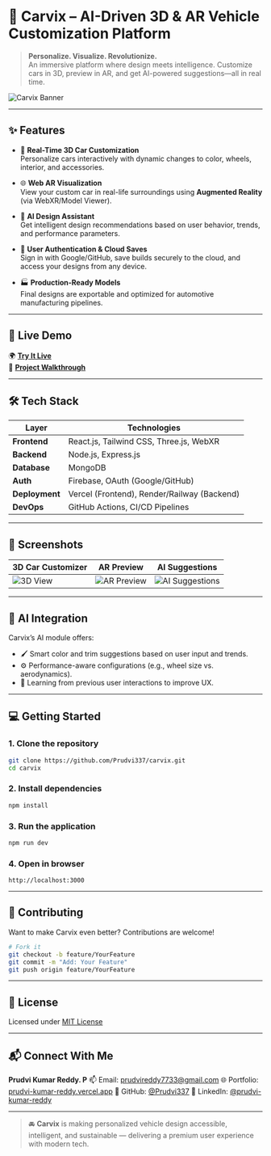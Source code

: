 

# 🚗 Carvix – AI-Driven 3D & AR Vehicle Customization Platform

> **Personalize. Visualize. Revolutionize.**  
> An immersive platform where design meets intelligence. Customize cars in 3D, preview in AR, and get AI-powered suggestions—all in real time.

![Carvix Banner](https://images.unsplash.com/photo-1739613563958-9b8751121726?auto=format&fit=crop&w=1350&q=80)

---

## ✨ Features

- 🔧 **Real-Time 3D Car Customization**  
  Personalize cars interactively with dynamic changes to color, wheels, interior, and accessories.

- 🌐 **Web AR Visualization**  
  View your custom car in real-life surroundings using **Augmented Reality** (via WebXR/Model Viewer).

- 🤖 **AI Design Assistant**  
  Get intelligent design recommendations based on user behavior, trends, and performance parameters.

- 🔐 **User Authentication & Cloud Saves**  
  Sign in with Google/GitHub, save builds securely to the cloud, and access your designs from any device.

- 🏭 **Production-Ready Models**  
  Final designs are exportable and optimized for automotive manufacturing pipelines.

---

## 🚀 Live Demo

🌍 [**Try It Live**](https://carvix.vercel.app)  
🎥 [**Project Walkthrough**](https://your-video-link.com)

---

## 🛠 Tech Stack

| Layer        | Technologies |
|--------------|--------------|
| **Frontend** | React.js, Tailwind CSS, Three.js, WebXR |
| **Backend**  | Node.js, Express.js |
| **Database** | MongoDB |
| **Auth**     | Firebase, OAuth (Google/GitHub) |
| **Deployment** | Vercel (Frontend), Render/Railway (Backend) |
| **DevOps**   | GitHub Actions, CI/CD Pipelines |

---

## 📸 Screenshots

| 3D Car Customizer | AR Preview | AI Suggestions |
|-------------------|------------|----------------|
| ![3D View](https://images.unsplash.com/photo-1739613562425-c10d7bfc2352?auto=format&fit=crop&w=600&q=80) | ![AR Preview](https://plus.unsplash.com/premium_photo-1733317438378-1d6a0b8e65e7?auto=format&fit=crop&w=600&q=80) | ![AI Suggestions](https://images.unsplash.com/photo-1581091871235-868c13b39a42?auto=format&fit=crop&w=600&q=80) |

---


## 🧠 AI Integration

Carvix’s AI module offers:

* 🖌 Smart color and trim suggestions based on user input and trends.
* ⚙ Performance-aware configurations (e.g., wheel size vs. aerodynamics).
* 🧠 Learning from previous user interactions to improve UX.

---

## 💻 Getting Started

### 1. Clone the repository

```bash
git clone https://github.com/Prudvi337/carvix.git
cd carvix
```

### 2. Install dependencies

```bash
npm install
```

### 3. Run the application

```bash
npm run dev 
```

### 4. Open in browser

```
http://localhost:3000
```

---

## 🤝 Contributing

Want to make Carvix even better? Contributions are welcome!

```bash
# Fork it
git checkout -b feature/YourFeature
git commit -m "Add: Your Feature"
git push origin feature/YourFeature
```

---

## 📜 License

Licensed under [MIT License](./LICENSE)

---

## 📬 Connect With Me

**Prudvi Kumar Reddy. P**
📫 Email: [prudvireddy7733@gmail.com](mailto:prudvireddy7733@gmail.com)
🌐 Portfolio: [prudvi-kumar-reddy.vercel.app](https://prudvi-kumar-reddy.vercel.app)
🐙 GitHub: [@Prudvi337](https://github.com/Prudvi337)
💼 LinkedIn: [@prudvi-kumar-reddy](https://www.linkedin.com/in/prudvi-kumar-reddy-5679662a5)

---

> 🚘 **Carvix** is making personalized vehicle design accessible, intelligent, and sustainable — delivering a premium user experience with modern tech.
